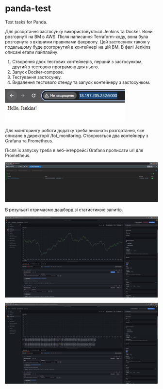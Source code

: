 # panda-test
Test tasks for Panda.

Для розортання застосунку використовується Jenkins та Docker. Вони розгорнуті на ВМ в AWS.
Після написання Terraform-коду, вона була розгорнута з вхідними правилами фаєрволу.
Цей застосунок також у подальшому буде розгорнутий в контейнері на цій ВМ.
В фалі Jenkins описані етапи пайплайну:
1) Створення двох тестових контейнерів, перший з застосунком, другий з тестовою програмою для нього.
2) Запуск Docker-compose.
3) Тестування застосунку.
4) Видалення тестового стенду та запуск контейнеру з застосунком.

![alt text](Screenshots/photo_5217703683851153083_x.jpg)

Для моніторингу роботи додатку треба виконати розгортання, яке описане в директорії /fot_monitoring.
Створюється два контейнеру з Grafana та Prometheus. 

Після їх запуску треба в веб-інтерфейсі Grafana прописати url для Prometheus.

![alt text](Screenshots/photo_5217703683851153224_w.jpg)

В резульаті отримаємо дашборд зі статистикою запитів. 

![alt text](Screenshots/photo_5217703683851153221_w.jpg)

![alt text](Screenshots/photo_5217703683851153228_w.jpg)
